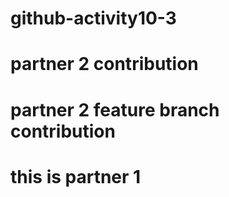 # github-activity10-3
# partner 2 contribution
# partner 2 feature branch contribution
# this is partner 1